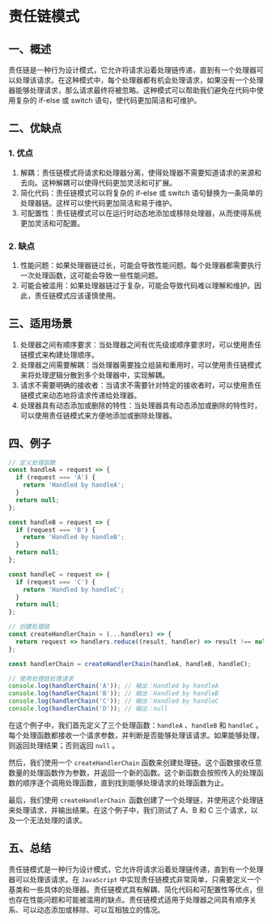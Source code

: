 # 责任链模式

## 一、概述

责任链是一种行为设计模式，它允许将请求沿着处理链传递，直到有一个处理器可以处理该请求。在这种模式中，每个处理器都有机会处理请求，如果没有一个处理器能够处理请求，那么请求最终将被忽略。这种模式可以帮助我们避免在代码中使用复杂的 if-else 或 switch 语句，使代码更加简洁和可维护。

## 二、优缺点

### 1. 优点

1. 解耦：责任链模式将请求和处理器分离，使得处理器不需要知道请求的来源和去向。这种解耦可以使得代码更加灵活和可扩展。
2. 简化代码：责任链模式可以将复杂的 if-else 或 switch 语句替换为一条简单的处理器链。这样可以使代码更加简洁和易于维护。
3. 可配置性：责任链模式可以在运行时动态地添加或移除处理器，从而使得系统更加灵活和可配置。

### 2. 缺点

1. 性能问题：如果处理器链过长，可能会导致性能问题。每个处理器都需要执行一次处理函数，这可能会导致一些性能问题。
2. 可能会被滥用：如果处理器链过于复杂，可能会导致代码难以理解和维护。因此，责任链模式应该谨慎使用。

## 三、适用场景

1. 处理器之间有顺序要求：当处理器之间有优先级或顺序要求时，可以使用责任链模式来构建处理顺序。
2. 处理器之间需要解耦：当处理器需要独立组装和重用时，可以使用责任链模式来将处理逻辑分散到多个处理器中，实现解耦。
3. 请求不需要明确的接收者：当请求不需要针对特定的接收者时，可以使用责任链模式来动态地将请求传递给处理器。
4. 处理器具有动态添加或删除的特性：当处理器具有动态添加或删除的特性时，可以使用责任链模式来方便地添加或删除处理器。

## 四、例子

```javascript
// 定义处理函数
const handleA = request => {
  if (request === 'A') {
    return 'Handled by handleA';
  }
  return null;
};

const handleB = request => {
  if (request === 'B') {
    return 'Handled by handleB';
  }
  return null;
};

const handleC = request => {
  if (request === 'C') {
    return 'Handled by handleC';
  }
  return null;
};

// 创建处理链
const createHandlerChain = (...handlers) => {
  return request => handlers.reduce((result, handler) => result !== null ? result : handler(request), null);
};

const handlerChain = createHandlerChain(handleA, handleB, handleC);

// 使用处理链处理请求
console.log(handlerChain('A')); // 输出：Handled by handleA
console.log(handlerChain('B')); // 输出：Handled by handleB
console.log(handlerChain('C')); // 输出：Handled by handleC
console.log(handlerChain('D')); // 输出：null
```

在这个例子中，我们首先定义了三个处理函数：`handleA` 、`handleB` 和 `handleC` 。每个处理函数都接收一个请求参数，并判断是否能够处理该请求。如果能够处理，则返回处理结果；否则返回 `null` 。

然后，我们使用一个 `createHandlerChain` 函数来创建处理链。这个函数接收任意数量的处理函数作为参数，并返回一个新的函数。这个新函数会按照传入的处理函数的顺序逐个调用处理函数，直到找到能够处理请求的处理函数为止。

最后，我们使用 `createHandlerChain `函数创建了一个处理链，并使用这个处理链来处理请求，并输出结果。在这个例子中，我们测试了 A、B 和 C 三个请求，以及一个无法处理的请求。

## 五、总结

责任链模式是一种行为设计模式，它允许将请求沿着处理链传递，直到有一个处理器可以处理该请求。在 `JavaScript` 中实现责任链模式非常简单，只需要定义一个基类和一些具体的处理器。责任链模式具有解耦、简化代码和可配置性等优点，但也存在性能问题和可能被滥用的缺点。责任链模式适用于处理器之间具有顺序关系、可以动态添加或移除、可以互相独立的情况。